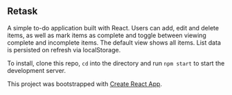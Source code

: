 ## Retask

A simple to-do application built with React. Users can add, edit and delete items, as well as mark items as complete and toggle between viewing complete and incomplete items. The default view shows all items. List data is persisted on refresh via localStorage. 

To install, clone this repo, `cd` into the directory and run `npm start` to start the development server.

This project was bootstrapped with [Create React App](https://github.com/facebookincubator/create-react-app).
